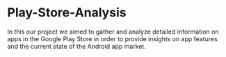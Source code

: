 # Play-Store-Analysis
In this our project we aimed to gather and analyze detailed information on apps in the Google Play Store in order to provide insights on app features and the current state of the Android app market.
